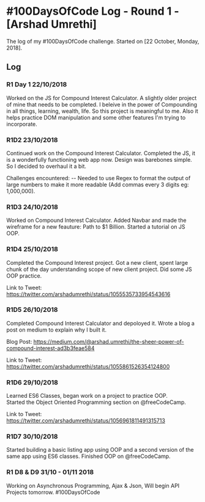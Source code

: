 # #100DaysOfCode Log - Round 1 - [Arshad Umrethi]

The log of my #100DaysOfCode challenge. Started on [22 October, Monday, 2018].

## Log

### R1 Day 1 22/10/2018
Worked on the JS for Compound Interest Calculator. A slightly older project of mine that needs to be completed.
I beleive in the power of Compounding in all things, learning, wealth, life. So this project is meaningful to me.
Also it helps practice DOM manipulation and some other features I'm trying to incorporate.

### R1D2 23/10/2018
Continued work on the Compound Interest Calculator. Completed the JS, it is a wonderfully functioning web app now. Design was barebones simple. So I decided to overhaul it a bit.

Challenges encountered: 
-- Needed to use Regex to format the output of large numbers to make it more readable (Add commas every 3 digits eg: 1,000,000).

### R1D3 24/10/2018
Worked on Compound Interest Calculator. Added Navbar and made the wireframe for a new feauture: Path to $1 Billion. Started a tutorial on JS OOP.

### R1D4 25/10/2018
Completed the Compound Interest project. Got a new client, spent large chunk of the day understanding scope of new client project. Did some JS OOP practice.

Link to Tweet:
https://twitter.com/arshadumrethi/status/1055535733954543616

### R1D5 26/10/2018
Completed Compound Interest Calculator and depoloyed it. Wrote a blog a post on medium to explain why I built it. 

Blog Post:
https://medium.com/@arshad.umrethi/the-sheer-power-of-compound-interest-ad3b3feae584

Link to Tweet: 
https://twitter.com/arshadumrethi/status/1055861526354124800

### R1D6 29/10/2018
Learned ES6 Classes, began work on a project to practice OOP.  
Started the Object Oriented Programming section on @freeCodeCamp.

Link to Tweet:
https://twitter.com/arshadumrethi/status/1056961811491315713

### R1D7 30/10/2018
 Started building a basic listing app using OOP and a second version of the same app using ES6 classes. Finished OOP on @freeCodeCamp. 
 
### R1 D8 & D9 31/10 - 01/11 2018
Working on Asynchronous Programming, Ajax & Json, Will begin API Projects tomorrow. #100DaysOfCode
